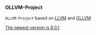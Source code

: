 ### OLLVM-Project

`OLLVM-Project` based on [LLVM](https://github.com/llvm/llvm-project) and [OLLVM](https://github.com/obfuscator-llvm/obfuscator)

[The newest version is 9.0.1](https://github.com/TannerJin/ollvm-project/tree/release/9.x)
